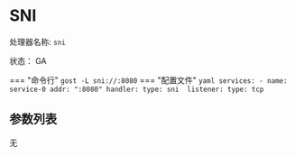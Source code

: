 # SNI

处理器名称: `sni`

状态： GA

=== "命令行"
    ```
	gost -L sni://:8080
	```
=== "配置文件"
    ```yaml
	services:
	- name: service-0
	  addr: ":8080"
	  handler:
		type: sni 
	  listener:
		type: tcp
	```

## 参数列表

无

